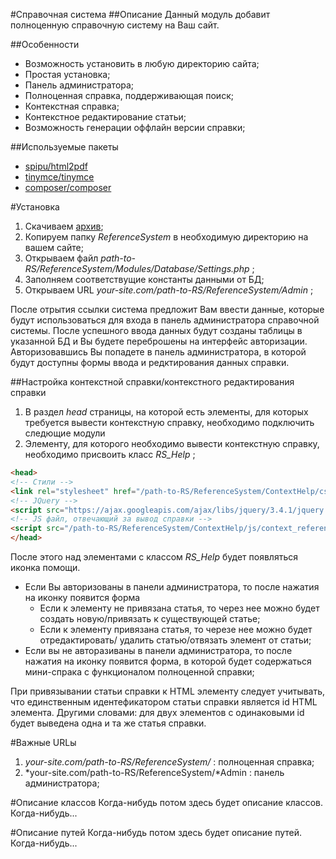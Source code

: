 #Справочная система
##Описание
Данный модуль добавит полноценную справочную систему на Ваш сайт.

##Особенности

- Возможность установить в любую директорию сайта;
- Простая установка;
- Панель администратора;
- Полноценная справка, поддерживающая поиск;
- Контекстная справка;
- Контекстное редактирование статьи;
- Возможность генерации оффлайн версии справки;

##Используемые пакеты
- [spipu/html2pdf](https://github.com/spipu/html2pdf)
- [tinymce/tinymce](https://github.com/tinymce/tinymce-dist)
- [composer/composer](https://github.com/composer/composer)

#Установка

1. Скачиваем [архив](https://github.com/elbrus07/help_sys/archive/master.zip);
2.  Копируем папку *ReferenceSystem* в необходимую директорию на вашем сайте;
3.  Открываем файл *path-to-RS/ReferenceSystem/Modules/Database/Settings.php* ;
4. Заполняем соответствущие константы данными от БД;
5. Открываем URL *your-site.com/path-to-RS/ReferenceSystem/Admin* ;

После отрытия ссылки система предложит Вам ввести данные, которые будут использоваться для входа в панель администратора справочной системы. 
После успешного ввода данных будут созданы таблицы в указанной БД и Вы будете переброшены на интерфейс авторизации.
Авторизовавшись Вы попадете в панель администратора, в которой будут доступны формы ввода и редктирования данных справки.

##Настройка контекстной справки/контекстного редактирования справки
1. В раздел *head* страницы, на которой есть элементы, для которых требуется вывести контекстную справку, необходимо подключить следющие модули 
2. Элементу, для которого необходимо вывести контекстную справку, необходимо присвоить класс *RS_Help* ;
```html
<head>
<!-- Стили -->
<link rel="stylesheet" href="/path-to-RS/ReferenceSystem/ContextHelp/css/styles.css">
<!-- JQuery -->
<script src="https://ajax.googleapis.com/ajax/libs/jquery/3.4.1/jquery.min.js"></script>
<!-- JS файл, отвечающий за вывод справки -->
<script src="/path-to-RS/ReferenceSystem/ContextHelp/js/context_reference.js"></script>
</head>
```
После этого над элементами с классом *RS_Help* будет появляться иконка помощи.
- Если Вы авторизованы в панели администратора,  то после нажатия на иконку появится форма
	- Если к элементу не привязана статья, то через нее можно будет создать новую/привязать к существующей статье;
	- Если к элементу привязана статья, то черезе нее можно будет отредактировать/ удалить статью/отвязать элемент от статьи;
- Если вы не авторазиваны в панели администратора, то после нажатия на иконку появится форма, в которой будет содержаться мини-спрака с функционалом полноценной справки;

При привязывании статьи справки к HTML элементу следует учитывать, что единственным идентефикатором статьи справки является id HTML элемента. Другими словами: для двух элементов с одинаковыми id будет выведена одна и та же статья справки.

#Важные URLы
1. *your-site.com/path-to-RS/ReferenceSystem/* :
полноценная справка;
2. *your-site.com/path-to-RS/ReferenceSystem/*Admin :
панель администратора;

#Описание классов
Когда-нибудь потом здесь будет описание классов. Когда-нибудь...

#Описание путей
Когда-нибудь потом здесь будет описание путей. Когда-нибудь...